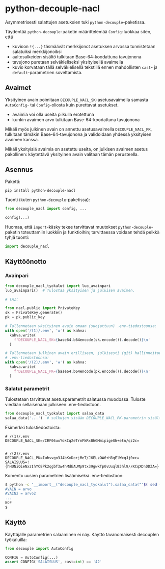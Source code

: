 # python-decouple-nacl

Asymmetrisesti salattujen asetuksien tuki `python-decouple`-paketissa.

Täydentää `python-decouple`-paketin määrittelemää `Config`-luokkaa siten, että
- kuvioon `!{...}` täsmäävät merkkijonot asetuksen arvossa tunnistetaan salatuiksi merkkijonoiksi
- aaltosulkeiden sisältö tulkitaan Base-64-koodattuna tavujonona
- tavujono puretaan selväkieliseksi yksityisellä avaimella
- kuvio korvataan tällä selväkielisellä tekstillä ennen mahdollisten `cast`- ja `default`-parametrien soveltamista.


## Avaimet

Yksityinen avain poimitaan `DECOUPLE_NACL_SK`-asetusavaimella samasta `AutoConfig`- tai `Config`-oliosta kuin purettavat asetukset.
- avaimia voi olla useita pilkulla erotettuna
- kunkin avaimen arvo tulkitaan Base-64-koodattuna tavujonona

Mikäli myös julkinen avain on annettu asetusavaimella `DECOUPLE_NACL_PK`, tulkitaan tämäkin Base-64-tavujonona ja validoidaan yhdessä yksityisen avaimen kanssa.

Mikäli yksityisiä avaimia on asetettu useita, on julkisen avaimen asetus pakollinen: käytettävä yksityinen avain valitaan tämän perusteella.


## Asennus

Paketti:
```bash
pip install python-decouple-nacl
```

Tuonti (kuten `python-decouple`-paketissa):
```python
from decouple_nacl import config, ...

config(...)
```

Huomaa, että `import`-käsky tekee tarvittavat muutokset `python-decouple`-paketin
toteuttamiin luokkiin ja funktioihin; tarvittaessa voidaan tehdä pelkkä tyhjä tuonti:
```python
import decouple_nacl
```


## Käyttöönotto


### Avainpari

```python
from decouple_nacl_tyokalut import luo_avainpari
luo_avainpari()  # Tulostaa yksityisen ja julkisen avaimen.

# TAI:

from nacl.public import PrivateKey
sk = PrivateKey.generate()
pk = pk.public_key

# Tallennetaan yksityinen avain omaan (suojattuun) .env-tiedostoonsa:
with open('/(1)/.env', 'w') as kahva:
  kahva.write(
    f'DECOUPLE_NACL_SK={base64.b64encode(sk.encode()).decode()}\n'
  )

# Tallennetaan julkinen avain erilliseen, julkisesti (git) hallinnoituun
# .env-tiedostoonsa:
with open('/(2)/.env', 'w') as kahva:
  kahva.write(
    f'DECOUPLE_NACL_PK={base64.b64encode(pk.encode()).decode()}\n'
  )
```

### Salatut parametrit

Tulostetaan tarvittavat asetusparametrit salatussa muodossa.
Tuloste viedään sellaisenaan julkiseen .env-tiedostoon.
```python
from decouple_nacl_tyokalut import salaa_data
salaa_data('...')  # sulkujen sisään DECOUPLE_NACL_PK-parametrin sisältö
```

Esimerkki tulostiedostoista:
```env
# /(1)/.env
DECOUPLE_NACL_SK=/CRP06uxYokIqZeTrnFkRxBhGMmipige8h+etn/qz2c=


# /(2)/.env
DECOUPLE_NACL_PK=Iuhvvgo3J4bKxDo+jMeT/J6ELzOW6+H8qElWxqJj0xc=
SALAISUUS=!{hHUNiQieNxzIhYC8Pk2qgbT3w4hMdEAUMp9tx39gwkTp0vUuql83hl9//KCqXDnDDZA=}
```

Komento uusien parametrien lisäämiseksi .env-tiedostoon:
```bash
$ python -c '__import__("decouple_nacl_tyokalut").salaa_data("'$( sed -En 's/DECOUPLE_NACL_PK=//p' projekti/.env )'")' <<EOF >>> projekti/.env
AVAIN = arvo
AVAIN2 = arvo2
...
EOF
$
```


## Käyttö

Käyttäjälle parametrien salaaminen ei näy. Käyttö tavanomaisesti decouplen
työkaluilla:
```python
from decouple import AutoConfig

CONFIG = AutoConfig(...)
assert CONFIG('SALAISUUS', cast=int) == '42'
```
